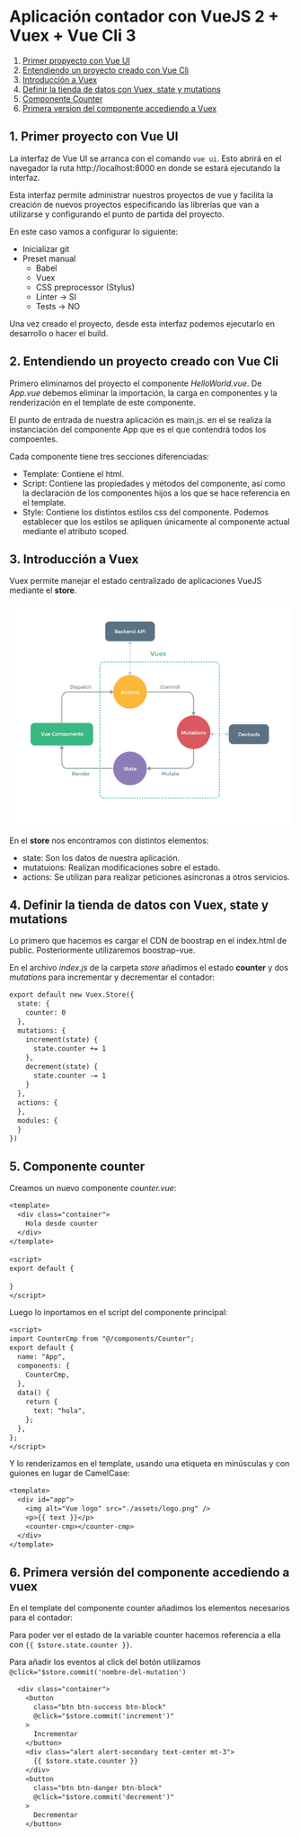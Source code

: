 # Aplicación contador con VueJS 2 + Vuex + Vue Cli 3

1. [Primer propyecto con Vue UI](#vueUI)
2. [Entendiendo un proyecto creado con Vue Cli](#vueCli)
3. [Introducción a Vuex](#vuex)
4. [Definir la tienda de datos con Vuex, state y mutations](#store)
5. [Componente Counter](#counter)
6. [Primera version del componente accediendo a Vuex](#vuex1)

<hl>

<a name="vueUI"></a>

## 1. Primer proyecto con Vue UI

La interfaz de Vue UI se arranca con el comando ```vue ui```. Esto abrirá en el navegador la ruta http://localhost:8000 en donde se estará ejecutando la interfaz.

Esta interfaz permite administrar nuestros proyectos de vue y facilita la creación de nuevos proyectos especificando las librerías que van a utilizarse y configurando el punto de partida del proyecto.

En este caso vamos a configurar lo siguiente:
- Inicializar git
- Preset manual
  - Babel
  - Vuex
  - CSS preprocessor (Stylus)
  - Linter -> SI
  - Tests -> NO

Una vez creado el proyecto, desde esta interfaz podemos ejecutarlo en desarrollo o hacer el build.

<hl>

<a name="vueCli"></a>

## 2. Entendiendo un proyecto creado con Vue Cli

Primero eliminamos del proyecto el componente *HelloWorld.vue*. De *App.vue* debemos eliminar la importación, la carga en componentes y la renderización en el template de este componente.

El punto de entrada de nuestra aplicación es main.js. en el se realiza la instanciación del componente App que es el que contendrá todos los compoentes.

Cada componente tiene tres secciones diferenciadas:
- Template: Contiene el html.
- Script: Contiene las propiedades y métodos del componente, así como la declaración de los componentes hijos a los que se hace referencia en el template.
- Style: Contiene los distintos estilos css del componente. Podemos establecer que los estilos se apliquen únicamente al componente actual mediante el atributo scoped.

<hl>

<a name="vuex"></a>

## 3. Introducción a Vuex

Vuex permite manejar el estado centralizado de aplicaciones VueJS mediante el **store**.

![Vuex](./readme-images/vuex.png)

En el **store** nos encontramos con distintos elementos:
- state: Son los datos de nuestra aplicación.
- mutatuions: Realizan modificaciones sobre el estado.
- actions: Se utilizan para realizar peticiones asíncronas a otros servicios.

<hl>

<a name="store"></a>

## 4. Definir la tienda de datos con Vuex, state y mutations

Lo primero que hacemos es cargar el CDN de boostrap en el index.html de public. Posteriormente utilizaremos boostrap-vue.

En el archivo *index.js* de la carpeta *store* añadimos el estado **counter** y dos *mutations* para incrementar y decrementar el contador:

~~~
export default new Vuex.Store({
  state: {
    counter: 0
  },
  mutations: {
    increment(state) {
      state.counter += 1
    },
    decrement(state) {
      state.counter -= 1
    }
  },
  actions: {
  },
  modules: {
  }
})
~~~

<hl>

<a name="counter"></a>

## 5. Componente counter

Creamos un nuevo componente *counter.vue*:

~~~
<template>
  <div class="container">
    Hola desde counter
  </div>
</template>

<script>
export default {
  
}
</script>
~~~

Luego lo inportamos en el script del componente principal:

~~~
<script>
import CounterCmp from "@/components/Counter";
export default {
  name: "App",
  components: {
    CounterCmp,
  },
  data() {
    return {
      text: "hola",
    };
  },
};
</script>
~~~

Y lo renderizamos en el template, usando una etiqueta en minúsculas y con guiones en lugar de CamelCase: 

~~~
<template>
  <div id="app">
    <img alt="Vue logo" src="./assets/logo.png" />
    <p>{{ text }}</p>
    <counter-cmp></counter-cmp>
  </div>
</template>
~~~

<hl>

<a name="vuex1"></a>

## 6. Primera versión del componente accediendo a vuex

En el template del componente counter añadimos los elementos necesarios para el contador:

Para poder ver el estado de la variable counter hacemos referencia a ella con ```{{ $store.state.counter }}```.

Para añadir los eventos al click del botón utilizamos ```@click="$store.commit('nombre-del-mutation')```

~~~
  <div class="container">
    <button
      class="btn btn-success btn-block"
      @click="$store.commit('increment')"
    >
      Incrementar
    </button>
    <div class="alert alert-secondary text-center mt-3">
      {{ $store.state.counter }}
    </div>
    <button
      class="btn btn-danger btn-block"
      @click="$store.commit('decrement')"
    >
      Decrementar
    </button>
~~~
